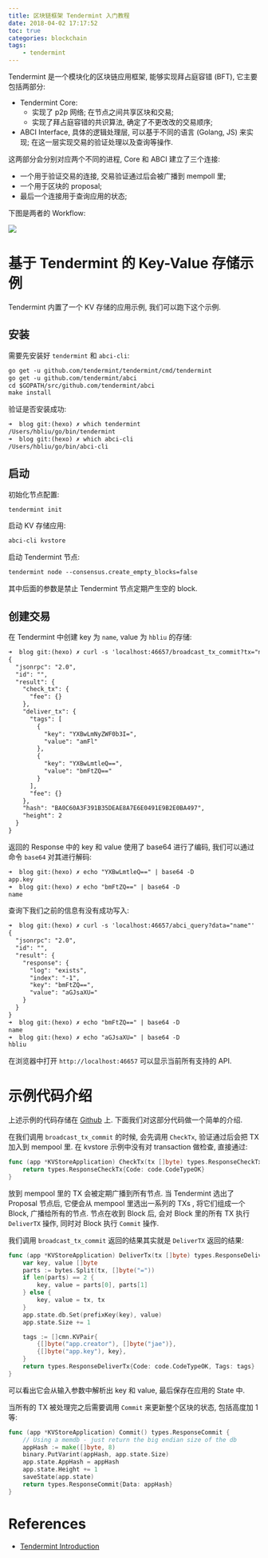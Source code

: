 ```yaml
---
title: 区块链框架 Tendermint 入门教程
date: 2018-04-02 17:17:52
toc: true
categories: blockchain
tags:
    - tendermint
---
```


Tendermint 是一个模块化的区块链应用框架, 能够实现拜占庭容错 (BFT),
它主要包括两部分:

* Tendermint Core:
    * 实现了 p2p 网络; 在节点之间共享区块和交易;
    * 实现了拜占庭容错的共识算法, 确定了不更改改的交易顺序;
* ABCI Interface, 具体的逻辑处理层, 可以基于不同的语言 (Golang, JS) 来实现; 在这一层实现交易的验证处理以及查询等操作.

这两部分会分别对应两个不同的进程, Core 和 ABCI 建立了三个连接:

* 一个用于验证交易的连接, 交易验证通过后会被广播到 mempoll 里;
* 一个用于区块的 proposal;
* 最后一个连接用于查询应用的状态;

<!--more-->

下图是两者的 Workflow:

![](abci.png)

# 基于 Tendermint 的 Key-Value 存储示例

Tendermint 内置了一个 KV 存储的应用示例, 我们可以跑下这个示例.

## 安装

需要先安装好 `tendermint` 和 `abci-cli`:

```txt
go get -u github.com/tendermint/tendermint/cmd/tendermint
go get -u github.com/tendermint/abci
cd $GOPATH/src/github.com/tendermint/abci
make install
```

验证是否安装成功:

```txt
➜  blog git:(hexo) ✗ which tendermint
/Users/hbliu/go/bin/tendermint
➜  blog git:(hexo) ✗ which abci-cli
/Users/hbliu/go/bin/abci-cli
```

## 启动

初始化节点配置:

```txt
tendermint init
```

启动 KV 存储应用:

```txt
abci-cli kvstore
```

启动 Tendermint 节点:

```txt
tendermint node --consensus.create_empty_blocks=false
```

其中后面的参数是禁止 Tendermint 节点定期产生空的 block.

## 创建交易

在 Tendermint 中创建 key 为 `name`, value 为 `hbliu` 的存储:

```txt
➜  blog git:(hexo) ✗ curl -s 'localhost:46657/broadcast_tx_commit?tx="name=hbliu"'
{
  "jsonrpc": "2.0",
  "id": "",
  "result": {
    "check_tx": {
      "fee": {}
    },
    "deliver_tx": {
      "tags": [
        {
          "key": "YXBwLmNyZWF0b3I=",
          "value": "amFl"
        },
        {
          "key": "YXBwLmtleQ==",
          "value": "bmFtZQ=="
        }
      ],
      "fee": {}
    },
    "hash": "BA0C60A3F391B35DEAE8A7E6E0491E9B2E0BA497",
    "height": 2
  }
}
```

返回的 Response 中的 key 和 value 使用了 base64 进行了编码, 我们可以通过命令 `base64` 对其进行解码:

```txt
➜  blog git:(hexo) ✗ echo "YXBwLmtleQ==" | base64 -D
app.key
➜  blog git:(hexo) ✗ echo "bmFtZQ==" | base64 -D
name
```

查询下我们之前的信息有没有成功写入:

```txt
➜  blog git:(hexo) ✗ curl -s 'localhost:46657/abci_query?data="name"'
{
  "jsonrpc": "2.0",
  "id": "",
  "result": {
    "response": {
      "log": "exists",
      "index": "-1",
      "key": "bmFtZQ==",
      "value": "aGJsaXU="
    }
  }
}
➜  blog git:(hexo) ✗ echo "bmFtZQ==" | base64 -D
name
➜  blog git:(hexo) ✗ echo "aGJsaXU=" | base64 -D
hbliu
```

在浏览器中打开 `http://localhost:46657` 可以显示当前所有支持的 API.

# 示例代码介绍

上述示例的代码存储在 [Github](https://github.com/tendermint/abci/blob/master/example/kvstore/kvstore.go) 上.
下面我们对这部分代码做一个简单的介绍.

在我们调用 `broadcast_tx_commit` 的时候, 会先调用 `CheckTx`, 验证通过后会把 TX 加入到
mempool 里. 在 kvstore 示例中没有对 transaction 做检查, 直接通过:

```go
func (app *KVStoreApplication) CheckTx(tx []byte) types.ResponseCheckTx {
	return types.ResponseCheckTx{Code: code.CodeTypeOK}
}
```

放到 mempool 里的 TX 会被定期广播到所有节点. 当 Tendermint 选出了 Proposal 节点后,
它便会从 mempool 里选出一系列的 TXs , 将它们组成一个 Block, 广播给所有的节点.
节点在收到 Block 后, 会对 Block 里的所有 TX 执行 `DeliverTX` 操作, 同时对 Block 执行 `Commit` 操作.

我们调用 `broadcast_tx_commit` 返回的结果其实就是 `DeliverTX` 返回的结果:

```go
func (app *KVStoreApplication) DeliverTx(tx []byte) types.ResponseDeliverTx {
	var key, value []byte
	parts := bytes.Split(tx, []byte("="))
	if len(parts) == 2 {
		key, value = parts[0], parts[1]
	} else {
		key, value = tx, tx
	}
	app.state.db.Set(prefixKey(key), value)
	app.state.Size += 1

	tags := []cmn.KVPair{
		{[]byte("app.creator"), []byte("jae")},
		{[]byte("app.key"), key},
	}
	return types.ResponseDeliverTx{Code: code.CodeTypeOK, Tags: tags}
}
```

可以看出它会从输入参数中解析出 key 和 value, 最后保存在应用的 State 中.

当所有的 TX 被处理完之后需要调用 `Commit` 来更新整个区块的状态, 包括高度加 1 等:

```go
func (app *KVStoreApplication) Commit() types.ResponseCommit {
	// Using a memdb - just return the big endian size of the db
	appHash := make([]byte, 8)
	binary.PutVarint(appHash, app.state.Size)
	app.state.AppHash = appHash
	app.state.Height += 1
	saveState(app.state)
	return types.ResponseCommit{Data: appHash}
}
```

# References

* [Tendermint Introduction](http://tendermint.readthedocs.io/projects/tools/en/develop/introduction.html)
